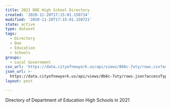 ```yaml
---
title: 2021 DOE High School Directory
created: '2020-11-20T17:15:01.150714'
modified: '2020-11-20T17:15:01.150721'
state: active
type: dataset
tags:
  - Directory
  - Doe
  - Education
  - Schools
groups:
  - Local Government
csv_url: 'https://data.cityofnewyork.us/api/views/8b6c-7uty/rows.csv?accessType=DOWNLOAD'
json_url: >-
  https://data.cityofnewyork.us/api/views/8b6c-7uty/rows.json?accessType=DOWNLOAD
layout: post

---
```

Directory of Department of Education High Schools in 2021
